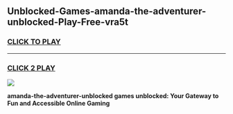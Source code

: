 
## Unblocked-Games-amanda-the-adventurer-unblocked-Play-Free-vra5t
<h3>
<a href="https://premium76.site?title=amanda-the-adventurer-unblocked&ref=24M">CLICK TO PLAY</a></h3>
<hr>

<h3>
<a href="https://premium76.site?title=amanda-the-adventurer-unblocked&ref=24M">CLICK 2 PLAY</a>
  
</h3>

<a href="https://premium76.site?title=amanda-the-adventurer-unblocked&ref=24M"><img src="https://clearcache.store/games.png"></a>


**amanda-the-adventurer-unblocked games unblocked: Your Gateway to Fun and Accessible Online Gaming**
